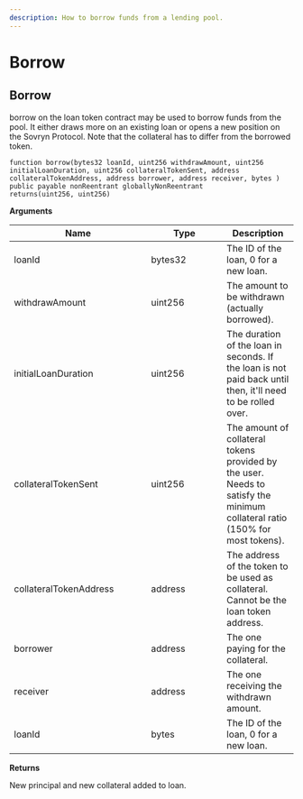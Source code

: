 ```yaml
---
description: How to borrow funds from a lending pool.
---
```


# Borrow

## Borrow

borrow on the loan token contract may be used to borrow funds from the pool. It either draws more on an existing loan or opens a new position on the Sovryn Protocol. Note that the collateral has to differ from the borrowed token.&#x20;

```solidity
function borrow(bytes32 loanId, uint256 withdrawAmount, uint256 initialLoanDuration, uint256 collateralTokenSent, address collateralTokenAddress, address borrower, address receiver, bytes ) public payable nonReentrant globallyNonReentrant 
returns(uint256, uint256)
```

**Arguments**

<table><thead><tr><th width="227.33333333333334">Name</th><th width="118">Type</th><th>Description</th></tr></thead><tbody><tr><td>loanId</td><td>bytes32</td><td>The ID of the loan, 0 for a new loan.</td></tr><tr><td>withdrawAmount</td><td>uint256</td><td>The amount to be withdrawn (actually borrowed).</td></tr><tr><td>initialLoanDuration</td><td>uint256</td><td>The duration of the loan in seconds. If the loan is not paid back until then, it'll need to be rolled over.</td></tr><tr><td>collateralTokenSent</td><td>uint256</td><td>The amount of collateral tokens provided by the user. Needs to satisfy the minimum collateral ratio (150% for most tokens).</td></tr><tr><td>collateralTokenAddress</td><td>address</td><td>The address of the token to be used as collateral. Cannot be the loan token address.</td></tr><tr><td>borrower</td><td>address</td><td>The one paying for the collateral.</td></tr><tr><td>receiver</td><td>address</td><td>The one receiving the withdrawn amount. </td></tr><tr><td>loanId</td><td>bytes</td><td>The ID of the loan, 0 for a new loan.</td></tr></tbody></table>

**Returns**

New principal and new collateral added to loan.
